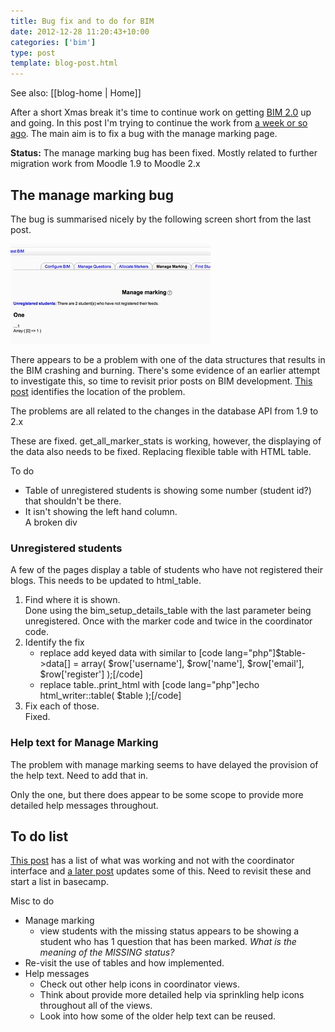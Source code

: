 ```yaml
---
title: Bug fix and to do for BIM
date: 2012-12-28 11:20:43+10:00
categories: ['bim']
type: post
template: blog-post.html
---
```


See also: [[blog-home | Home]]

After a short Xmas break it's time to continue work on getting [BIM 2.0](/blog2/research/bam-blog-aggregation-management/) up and going. In this post I'm trying to continue the work from [a week or so ago](/blog2/2012/12/19/bim-another-restart/). The main aim is to fix a bug with the manage marking page.

**Status:** The manage marking bug has been fixed. Mostly related to further migration work from Moodle 1.9 to Moodle 2.x

## The manage marking bug

The bug is summarised nicely by the following screen short from the last post.

[![Manage marking has an error](images/8285799460_e2bec760f1_n.jpg)](http://www.flickr.com/photos/david_jones/8285799460/ "Manage marking has an error by David T Jones, on Flickr")

There appears to be a problem with one of the data structures that results in the BIM crashing and burning. There's some evidence of an earlier attempt to investigate this, so time to revisit prior posts on BIM development. [This post](/blog2/2012/04/11/bim2-working-on-coordinator-part-1/) identifies the location of the problem.

The problems are all related to the changes in the database API from 1.9 to 2.x

These are fixed. get\_all\_marker\_stats is working, however, the displaying of the data also needs to be fixed. Replacing flexible table with HTML table.

To do

- Table of unregistered students is showing some number (student id?) that shouldn't be there.
- It isn't showing the left hand column.  
    A broken div

### Unregistered students

A few of the pages display a table of students who have not registered their blogs. This needs to be updated to html\_table.

1. Find where it is shown.  
    Done using the bim\_setup\_details\_table with the last parameter being unregistered. Once with the marker code and twice in the coordinator code.
2. Identify the fix
    - replace add keyed data with similar to \[code lang="php"\]$table->data\[\] = array( $row\['username'\], $row\['name'\], $row\['email'\], $row\['register'\] );\[/code\]
    - replace table..print\_html with \[code lang="php"\]echo html\_writer::table( $table );\[/code\]
3. Fix each of those.  
    Fixed.

### Help text for Manage Marking

The problem with manage marking seems to have delayed the provision of the help text. Need to add that in.

Only the one, but there does appear to be some scope to provide more detailed help messages throughout.

## To do list

[This post](/blog2/2012/04/05/bim2-whats-working-for-coordinator/) has a list of what was working and not with the coordinator interface and [a later post](/blog2/2012/04/11/bim2-working-on-coordinator-part-1/) updates some of this. Need to revisit these and start a list in basecamp.

Misc to do

- Manage marking
    - view students with the missing status appears to be showing a student who has 1 question that has been marked. _What is the meaning of the MISSING status?_
- Re-visit the use of tables and how implemented.
- Help messages
    - Check out other help icons in coordinator views.
    - Think about provide more detailed help via sprinkling help icons throughout all of the views.
    - Look into how some of the older help text can be reused.